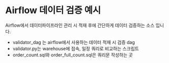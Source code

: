 # Airflow 데이터 검증 예시

Airflow에서 데이터파이프라인 관리 시 적재 후에 간단하게 데이터 검증하는 소스 입니다.
- validator_dag 는 airflow에서 사용하는 데이터 적재 시 검증 dag
- validator.py는 warehouse에 접속, 일정 쿼리로 비교하는 스크립트
- order_count.sql와 order_full_count.sql은 쿼리문 작성하는 곳